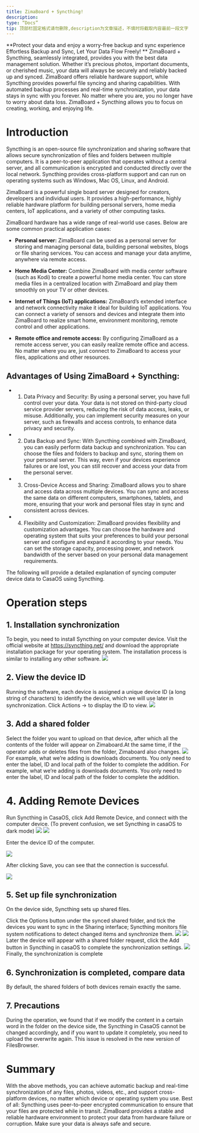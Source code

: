 ```yaml
---
title: ZimaBoard + Syncthing!
description:
type: “Docs”
tip: 顶部栏固定格式请勿删除,description为文章描述，不填时将截取内容最前一段文字
---
```

**Protect your data and enjoy a worry-free backup and sync experience 
Effortless Backup and Sync, Let Your Data Flow Freely!
**
ZimaBoard + Syncthing, seamlessly integrated, provides you with the best data management solution. Whether it’s precious photos, important documents, or cherished music, your data will always be securely and reliably backed up and synced. ZimaBoard offers reliable hardware support, while Syncthing provides powerful file syncing and sharing capabilities. With automated backup processes and real-time synchronization, your data stays in sync with you forever. No matter where you are, you no longer have to worry about data loss. ZimaBoard + Syncthing allows you to focus on creating, working, and enjoying life.
# Introduction
Syncthing is an open-source file synchronization and sharing software that allows secure synchronization of files and folders between multiple computers. It is a peer-to-peer application that operates without a central server, and all communication is encrypted and conducted directly over the local network. Syncthing provides cross-platform support and can run on operating systems such as Windows, Mac OS, Linux, and Android.

ZimaBoard is a powerful single board server designed for creators, developers and individual users. It provides a high-performance, highly reliable hardware platform for building personal servers, home media centers, IoT applications, and a variety of other computing tasks.

ZimaBoard hardware has a wide range of real-world use cases. Below are some common practical application cases:
- **Personal server:** ZimaBoard can be used as a personal server for storing and managing personal data, building personal websites, blogs or file sharing services. You can access and manage your data anytime, anywhere via remote access.

- **Home Media Center:** Combine ZimaBoard with media center software (such as Kodi) to create a powerful home media center. You can store media files in a centralized location with ZimaBoard and play them smoothly on your TV or other devices.

- **Internet of Things (IoT) applications:**  ZimaBoard’s extended interface and network connectivity make it ideal for building IoT applications. You can connect a variety of sensors and devices and integrate them into ZimaBoard to realize smart home, environment monitoring, remote control and other applications.

- **Remote office and remote access:** By configuring ZimaBoard as a remote access server, you can easily realize remote office and access. No matter where you are, just connect to ZimaBoard to access your files, applications and other resources.

## Advantages of Using ZimaBoard + Syncthing:
- 1. Data Privacy and Security: By using a personal server, you have full control over your data. Your data is not stored on third-party cloud service provider servers, reducing the risk of data access, leaks, or misuse. Additionally, you can implement security measures on your server, such as firewalls and access controls, to enhance data privacy and security.

- 2. Data Backup and Sync: With Syncthing combined with ZimaBoard, you can easily perform data backup and synchronization. You can choose the files and folders to backup and sync, storing them on your personal server. This way, even if your devices experience failures or are lost, you can still recover and access your data from the personal server.

- 3. Cross-Device Access and Sharing: ZimaBoard allows you to share and access data across multiple devices. You can sync and access the same data on different computers, smartphones, tablets, and more, ensuring that your work and personal files stay in sync and consistent across devices.

- 4. Flexibility and Customization: ZimaBoard provides flexibility and customization advantages. You can choose the hardware and operating system that suits your preferences to build your personal server and configure and expand it according to your needs. You can set the storage capacity, processing power, and network bandwidth of the server based on your personal data management requirements.

The following will provide a detailed explanation of syncing computer device data to CasaOS using Syncthing.

# Operation steps
## 1. Installation synchronization
To begin, you need to install Syncthing on your computer device. Visit the official website at https://syncthing.net/ and download the appropriate installation package for your operating system. The installation process is similar to installing any other software.
![](https://manage.icewhale.io/api/static/docs/1727262326663_image.png)
## 2. View the device ID
Running the software, each device is assigned a unique device ID (a long string of characters) to identify the device, which we will use later in synchronization. Click Actions → to display the ID to view.
![](https://manage.icewhale.io/api/static/docs/1727262345800_image.png)
## 3. Add a shared folder
Select the folder you want to upload on that device, after which all the contents of the folder will appear on Zimaboard.At the same time, if the operator adds or deletes files from the folder, Zimaboard also changes.
![](https://manage.icewhale.io/api/static/docs/1727262377851_image.png)
For example, what we’re adding is downloads documents. You only need to enter the label, ID and local path of the folder to complete the addition.
For example, what we’re adding is downloads documents. You only need to enter the label, ID and local path of the folder to complete the addition.
# 4. Adding Remote Devices
Run Syncthing in CasaOS, click Add Remote Device, and connect with the computer device. (To prevent confusion, we set Syncthing in casaOS to dark mode)
![](https://manage.icewhale.io/api/static/docs/1727262413245_image.png)
![](https://manage.icewhale.io/api/static/docs/1727262418895_image.png)

Enter the device ID of the computer.

![](https://manage.icewhale.io/api/static/docs/1727262438326_image.png)

After clicking Save, you can see that the connection is successful.

![](https://manage.icewhale.io/api/static/docs/1727262453826_image.png)

## 5. Set up file synchronization
On the device side, Syncthing sets up shared files.

Click the Options button under the synced shared folder, and tick the devices you want to sync in the Sharing interface; Syncthing monitors file system notifications to detect changed items and synchronize them.
![](https://manage.icewhale.io/api/static/docs/1727262752262_image.png)
![](https://manage.icewhale.io/api/static/docs/1727262756052_image.png)
Later the device will appear with a shared folder request, click the Add button in Syncthing in casaOS to complete the synchronization settings.
![](https://manage.icewhale.io/api/static/docs/1727262766182_image.png)
Finally, the synchronization is complete
## 6. Synchronization is completed, compare data
By default, the shared folders of both devices remain exactly the same.
## 7. Precautions
During the operation, we found that if we modify the content in a certain word in the folder on the device side, the Syncthing in CasaOS cannot be changed accordingly, and if you want to update it completely, you need to upload the overwrite again. This issue is resolved in the new version of FilesBrowser.

# Summary
With the above methods, you can achieve automatic backup and real-time synchronization of any files, photos, videos, etc., and support cross-platform devices, no matter which device or operating system you use. Best of all: Syncthing uses peer-to-peer encrypted communication to ensure that your files are protected while in transit. ZimaBoard provides a stable and reliable hardware environment to protect your data from hardware failure or corruption. Make sure your data is always safe and secure.